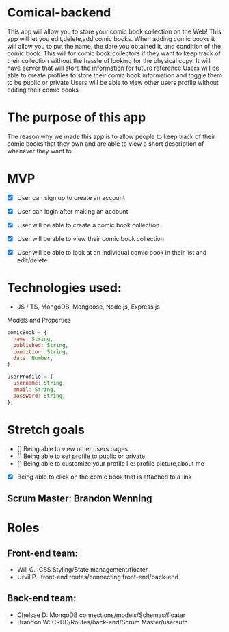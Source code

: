 
# Comical-backend

This app will allow you to store your comic book collection on the Web!
This app will let you edit,delete,add comic books.
When adding comic books it will allow you to put the name, the date you obtained it, and condition of the comic book.
This will for comic book collectors if they want to keep track of their collection without the hassle of looking for the physical copy.
It will have server that will store the information for future reference
Users will be able to create profiles to store their comic book information and toggle them to be public or private
Users will be able to view other users profile without editing their comic books

# The purpose of this app
The reason why we made this app is to allow people to keep track of their comic books that they own and are able to view a short description of whenever they want to.


# MVP
- [x] User can sign up to create an account
- [x] User can login after making an account
- [x] User will be able to create a comic book collection
- [x] User will be able to view their comic book collection
- [x] User will be able to look at an individual comic book in their list and edit/delete


# Technologies used:


- JS / TS, MongoDB, Mongoose, Node.js, Express.js


Models and Properties

```js
comicBook = {
  name: String,
  published: String,
  condition: String,
  date: Number,
};

userProfile = {
  username: String,
  email: String,
  password: String,
};
```

# Stretch goals

- [] Being able to view other users pages
- [] Being able to set profile to public or private
- [] Being able to customize your profile i.e: profile picture,about me
- [x] Being able to click on the comic book that is attached to a link

## Scrum Master: Brandon Wenning

# Roles

## Front-end team:

- Will G. :CSS Styling/State management/floater
- Urvil P. :front-end routes/connecting front-end/back-end

## Back-end team:

- Chelsae D: MongoDB connections/models/Schemas/floater
- Brandon W: CRUD/Routes/back-end/Scrum Master/userauth
